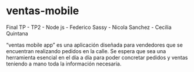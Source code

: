 # ventas-mobile
Final TP - TP2 - Node js - Federico Sassy - Nicola Sanchez - Cecilia Quintana

“ventas mobile app” es una aplicación diseñada para vendedores que se encuentran realizando pedidos en la calle. Se espera que sea una herramienta esencial en el día a día para poder concretar pedidos y ventas teniendo a mano toda la información necesaria.
